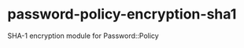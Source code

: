 password-policy-encryption-sha1
===============================

SHA-1 encryption module for Password::Policy